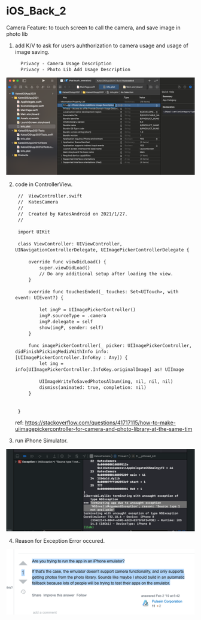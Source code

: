 # iOS_Back_2
Camera Feature: to touch screen to call the camera, and save image in photo lib

1. add K/V to ask for users auhthorization to camera usage and usage of image saving.

         Privacy - Camera Usage Description
         Privacy - Photo Lib Add Usage Description
         
         
  ![](https://raw.githubusercontent.com/QueenieCplusplus/iOS_Back_2/main/info_property_list_2.png)
     
2. code in ControllerView.


        //  ViewController.swift
        //  KatesCamera
        //
        //  Created by KatesAndroid on 2021/1/27.
        //

        import UIKit

        class ViewController: UIViewController, UINavigationControllerDelegate, UIImagePickerControllerDelegate {

            override func viewDidLoad() {
                super.viewDidLoad()
                // Do any additional setup after loading the view.
            }

            override func touchesEnded(_ touches: Set<UITouch>, with event: UIEvent?) {

                let imgP = UIImagePickerController()
                imgP.sourceType = .camera
                imgP.delegate = self
                show(imgP, sender: self)
            }

            func imagePickerController(_ picker: UIImagePickerController, didFinishPickingMediaWithInfo info: [UIImagePickerController.InfoKey : Any]) {
                let img = info[UIImagePickerController.InfoKey.originalImage] as! UIImage

                UIImageWriteToSavedPhotosAlbum(img, nil, nil, nil)
                dismiss(animated: true, completion: nil)
            }


        }
        
    ref: https://stackoverflow.com/questions/41717115/how-to-make-uiimagepickercontroller-for-camera-and-photo-library-at-the-same-tim
        
3. run iPhone Simulator.

  ![](https://raw.githubusercontent.com/QueenieCplusplus/iOS_Back_2/main/exception.png)
  
4. Reason for Exception Error occured.

  ![](https://raw.githubusercontent.com/QueenieCplusplus/iOS_Back_2/main/reason.png)


